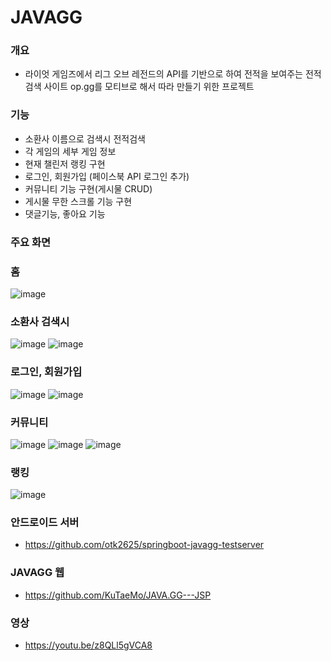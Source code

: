 # JAVAGG

### 개요
-  라이엇 게임즈에서 리그 오브 레전드의 API를 기반으로 하여 전적을 보여주는 전적 검색 사이트 op.gg를 모티브로 해서 따라 만들기 위한 프로젝트

### 기능
- 소환사 이름으로 검색시 전적검색
- 각 게임의 세부 게임 정보 
- 현재 챌린저 랭킹 구현
- 로그인, 회원가입 (페이스북 API 로그인 추가)
- 커뮤니티 기능 구현(게시물 CRUD)
- 게시물 무한 스크롤 기능 구현
- 댓글기능, 좋아요 기능

### 주요 화면

### 홈
![image](https://user-images.githubusercontent.com/67199138/113722522-76f3a900-972b-11eb-9cec-a740303d2d57.png)

### 소환사 검색시
![image](https://user-images.githubusercontent.com/67199138/113722876-c9cd6080-972b-11eb-93fa-71a787561d9c.png)
![image](https://user-images.githubusercontent.com/67199138/113722906-d05bd800-972b-11eb-9642-2d4098ef7c05.png)

### 로그인, 회원가입
![image](https://user-images.githubusercontent.com/67199138/113723589-77407400-972c-11eb-8262-d8e534379318.png)
![image](https://user-images.githubusercontent.com/67199138/113723633-81fb0900-972c-11eb-94bf-9267fb7d26bc.png)

### 커뮤니티
![image](https://user-images.githubusercontent.com/67199138/113723766-a3f48b80-972c-11eb-8d20-d3047130804e.png)
![image](https://user-images.githubusercontent.com/67199138/113723814-aeaf2080-972c-11eb-8a5f-cbc1bd757758.png)
![image](https://user-images.githubusercontent.com/67199138/113723838-b4a50180-972c-11eb-9c7c-16dab40db01e.png)

### 랭킹
![image](https://user-images.githubusercontent.com/67199138/113723978-da320b00-972c-11eb-983a-6e54639bcac1.png)

### 안드로이드 서버
- https://github.com/otk2625/springboot-javagg-testserver

### JAVAGG 웹
- https://github.com/KuTaeMo/JAVA.GG---JSP

### 영상
- https://youtu.be/z8QLl5gVCA8

